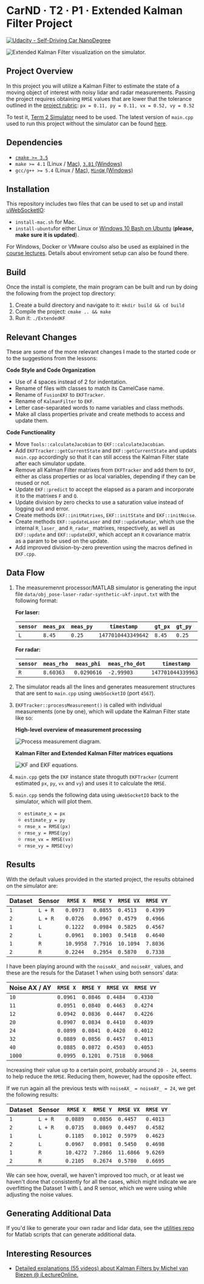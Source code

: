 CarND · T2 · P1 · Extended Kalman Filter Project
================================================

[![Udacity - Self-Driving Car NanoDegree](https://s3.amazonaws.com/udacity-sdc/github/shield-carnd.svg)](http://www.udacity.com/drive)

<img src="output/images/004 - Simulator Rotated.png" alt="Extended Kalman Filter visualization on the simulator." />


Project Overview
----------------

In this project you will utilize a Kalman Filter to estimate the state of a moving object of interest with noisy lidar and radar measurements. Passing the project requires obtaining `RMSE` values that are lower that the tolerance outlined in the [project rubric](https://review.udacity.com/#!/rubrics/748/view): `px = 0.11, py = 0.11, vx = 0.52, vy = 0.52` 

To test it, [Term 2 Simulator](https://github.com/udacity/self-driving-car-sim/releases) need to be used. The latest version of `main.cpp` used to run this project without the simulator can be found [here](https://github.com/udacity/CarND-Extended-Kalman-Filter-Project/blob/06cbc9967bc62592723eef99b8c8035e4a22ea7b/src/main.cpp).

Dependencies
------------

- [`cmake >= 3.5`](https://cmake.org/install/)
- `make >= 4.1` (Linux / [Mac](https://developer.apple.com/xcode/features/)), [`3.81` (Windows)](http://gnuwin32.sourceforge.net/packages/make.htm)
- `gcc/g++ >= 5.4` (Linux / [Mac](https://developer.apple.com/xcode/features/)), [`MinGW` (Windows)](http://www.mingw.org/)


Installation
------------

This repository includes two files that can be used to set up and install [uWebSocketIO](https://github.com/uWebSockets/uWebSockets):

- `install-mac.sh` for Mac.
- `install-ubuntu`for either Linux or [Windows 10 Bash on Ubuntu](https://www.howtogeek.com/249966/how-to-install-and-use-the-linux-bash-shell-on-windows-10/) (**please, make sure it is updated**).

For Windows, Docker or VMware coulso also be used as explained in the [course lectures](https://classroom.udacity.com/nanodegrees/nd013/parts/40f38239-66b6-46ec-ae68-03afd8a601c8/modules/0949fca6-b379-42af-a919-ee50aa304e6a/lessons/f758c44c-5e40-4e01-93b5-1a82aa4e044f/concepts/16cf4a78-4fc7-49e1-8621-3450ca938b77). Details about enviroment setup can also be found there.


Build
-----

Once the install is complete, the main program can be built and run by doing the following from the project top directory:

1. Create a build directory and navigate to it: `mkdir build && cd build`
2. Compile the project: `cmake .. && make`
3. Run it: `./ExtendedKF`


Relevant Changes
----------------

These are some of the more relevant changes I made to the started code or to the suggestions from the lessons:

**Code Style and Code Organization**

- Use of 4 spaces instead of 2 for indentation.
- Rename of files with classes to match its CamelCase name.
- Rename of `FusionEKF` to `EKFTracker`.
- Rename of `KalmanFilter` to `EKF`.
- Letter case-separated words to name variables and class methods.
- Make all class properties private and create methods to access and update them.

**Code Functionality**

- Move `Tools::calculateJacobian` to `EKF::calculateJacobian`.
- Add `EKFTracker::getCurrentState` and `EKF::getCurrentState` and updats `main.cpp` accordingly so that it can still access the Kalman Filter state after each simulator update.
- Remove all Kalman Filter matrixes from `EKFTracker` and add them to `EKF`, either as class properties or as local variables, depending if they can be reused or not.
- Update `EKF::predict` to accept the elapsed as a param and incorporate it to the matrixes `F` and `Q`.
- Update division by zero checks to use a saturation value instead of logging out and error.
- Create methods `EKF::initMatrixes`, `EKF::initState` and `EKF::initNoise`.
- Create methods `EKF::updateLaser` and `EKF::updateRadar`, which use the internal `R_laser_` and `R_radar_` matrixes, respectively, as well as `EKF::update` and `EKF::updateEKF`, which accept an `R` covariance matrix as a param to be used on the update.
- Add improved division-by-zero prevention using the macros defined in `EKF.cpp`.

Data Flow
---------

1. The measuremennt processor/MATLAB simulator is generating the input file `data/obj_pose-laser-radar-synthetic-ukf-input.txt` with the following format:

    **For laser:**
  
    | `sensor` | `meas_px` | `meas_py` | `timestamp` | `gt_px` | `gt_py` | `gt_vx` | `gt_vy` |
    |----------|-----------|-----------|-------------|---------|---------|---------|---------|
    | `L` | `8.45` | `0.25` | `1477010443349642` | `8.45` | `0.25` | `-3.00027` | `0` |
        
    **For radar:**
  
    | `sensor` | `meas_rho` | `meas_phi` | `meas_rho_dot` | `timestamp` | `gt_px` | `gt_py` | `gt_vx` | `gt_vy` |
    |----------|------------|------------|----------------|-------------|---------|---------|---------|---------|
    | `R` | `8.60363` | `0.0290616` | `-2.99903` | `1477010443399637` | `8.6` | `0.25` | `-3.00029` | `0` |
    
2. The simulator reads all the lines and generates measurement structures that are sent to `main.cpp` using `uWebSocketIO` (port `4567`).

3. `EKFTracker::processMeasurement()` is called with individual measurements (one by one), which will update the Kalman Filter state like so:

    **High-level overview of measurement processing**
    
    <img src="output/images/001 - Process Measurement.png" alt="Process measurement diagram." />

    **Kalman Filter and Extended Kalman Filter matrices equations**
    
    <img src="output/images/002 - KF and EKF equations.jpg" alt="KF and EKF equations." />


4. `main.cpp` gets the `EKF` instance state throguth `EKFTracker` (current estimated `px`, `py`, `vx` and `vy`) and uses it to calculate the `RMSE`.

5. `main.cpp` sends the following data using `uWebSocketIO` back to the simulator, which will plot them.

    - `estimate_x = px`
    - `estimate_y = py`
    - `rmse_x = RMSE(px)`
    - `rmse_y = RMSE(py)`
    - `rmse_vx = RMSE(vx)`
    - `rmse_vy = RMSE(vy)`


Results
-------

With the default values provided in the started project, the results obtained on the simulator are:

| Dataset  | Sensor   | `RMSE X`  | `RMSE Y`  | `RMSE VX`  | `RMSE VY` |
|----------|----------|-----------|-----------|------------|-----------|
| `1`      | `L + R`  | `0.0973`  | `0.0855`  | `0.4513`   | `0.4399`  |
| `2`      | `L + R`  | `0.0726`  | `0.0967`  | `0.4579`   | `0.4966`  |
| `1`      | `L`      | `0.1222`  | `0.0984`  | `0.5825`   | `0.4567`  |
| `2`      | `L`      | `0.0961`  | `0.1003`  | `0.5418`   | `0.4640`  |
| `1`      | `R`      | `10.9958` | `7.7916`  | `10.1094`  | `7.8036`  |
| `2`      | `R`      | `0.2244`  | `0.2954`  | `0.5870`   | `0.7338`  |

I have been playing around with the `noiseAX_` and `noiseAY_` values, and these are the resuls for the Dataset 1 when using both sensors' data:

| Noise AX / AY | `RMSE X` | `RMSE Y` | `RMSE VX` | `RMSE VY` |
|---------------|----------|----------|-----------|-----------|
| `10` | `0.0961` | `0.0846` | `0.4484` | `0.4330` |
| `11` | `0.0951` | `0.0840` | `0.4463` | `0.4274` |
| `12` | `0.0942` | `0.0836` | `0.4447` | `0.4226` |
| `20` | `0.0907` | `0.0834` | `0.4410` | `0.4039` |
| `24` | `0.0899` | `0.0841` | `0.4420` | `0.4012` |
| `32` | `0.0889` | `0.0856` | `0.4457` | `0.4013` |
| `40` | `0.0885` | `0.0872` | `0.4503` | `0.4053` |
| `1000` | `0.0995` | `0.1201` | `0.7518` | `0.9068` |

Increasing their value up to a certain point, probably around `20 - 24`, seems to help reduce the `RMSE`. Reducing them, however, had the opposite effect.

If we run again all the previous tests with `noiseAX_ = noiseAY_ = 24`, we get the following results:

| Dataset  | Sensor   | `RMSE X`  | `RMSE Y`  | `RMSE VX`  | `RMSE VY` |
|----------|----------|-----------|-----------|------------|-----------|
| `1`      | `L + R`  | `0.0889`  | `0.0856`  | `0.4457`   | `0.4013`  |
| `2`      | `L + R`  | `0.0735`  | `0.0869`  | `0.4497`   | `0.4582`  |
| `1`      | `L`      | `0.1185`  | `0.1012`  | `0.5979`   | `0.4623`  |
| `2`      | `L`      | `0.0967`  | `0.0981`  | `0.5450`   | `0.4698`  |
| `1`      | `R`      | `10.4272` | `7.2866`  | `11.6866`  | `9.6269`  |
| `2`      | `R`      | `0.2105`  | `0.2674`  | `0.5780`   | `0.6695`  |

We can see how, overall, we haven't improved too much, or at least we haven't done that consistently for all the cases, which might indicate we are overfitting the Dataset 1 with L and R sensor, which we were using while adjusting the noise values.


Generating Additional Data
--------------------------

If you'd like to generate your own radar and lidar data, see the
[utilities repo](https://github.com/udacity/CarND-Mercedes-SF-Utilities) for
Matlab scripts that can generate additional data.


Interesting Resources
---------------------

- [Detailed explanations (55 videos) about Kalman Filters by Michel van Biezen @ iLectureOnline.](https://www.youtube.com/watch?v=CaCcOwJPytQ)

  
